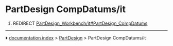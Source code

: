 # PartDesign CompDatums/it
1.  REDIRECT [PartDesign_Workbench/it#PartDesign_CompDatums](PartDesign_Workbench/it#PartDesign_CompDatums.md)



---
⏵ [documentation index](../README.md) > [PartDesign](PartDesign_Workbench.md) > PartDesign CompDatums/it
